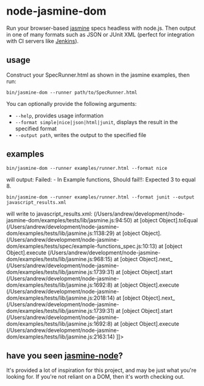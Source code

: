 node-jasmine-dom
================

Run your browser-based [jasmine][1] specs headless with node.js. Then 
output in one of many formats such as JSON or JUnit XML (perfect
for integration with CI servers like [Jenkins][2]).

usage
-----
Construct your SpecRunner.html as shown in the jasmine examples,
then run:

    bin/jasmine-dom --runner path/to/SpecRunner.html

You can optionally provide the following arguments:
 * <code>--help</code>, provides usage information
 * <code>--format simple|nice|json|html|junit</code>, displays the result in the specified format
 * <code>--output path</code>, writes the output to the specified file

examples
--------
    bin/jasmine-dom --runner examples/runner.html --format nice

will output:
    Failed: 
     - In Example functions, Should fail!!: Expected 3 to equal 8.


    bin/jasmine-dom --runner examples/runner.html --format junit --output javascript_results.xml

will write to javascript_results.xml:
    <testsuite>
        <testcase classname="/Users/andrew/development/node-jasmine-dom/examples/runner.html.Example_functions_that_update_the_DOM.Should_add_two_numbers" name="expect toEqual 7" time="undefined"/>
        <testcase classname="/Users/andrew/development/node-jasmine-dom/examples/runner.html.Example_functions.Should_multiply_two_numbers" name="expect toEqual 40" time="undefined"/>
        <testcase classname="/Users/andrew/development/node-jasmine-dom/examples/runner.html.Example_functions.Should_fail!!" name="expect toEqual 8">
            <failure>
                <![CDATA[
                    FAILURE in spec "Should fail!!": Expected 3 to equal 8.
                    Error: Expected 3 to equal 8.
                        at new <anonymous> (/Users/andrew/development/node-jasmine-dom/examples/tests/lib/jasmine.js:94:50)
                        at [object Object].toEqual (/Users/andrew/development/node-jasmine-dom/examples/tests/lib/jasmine.js:1138:29)
                        at [object Object].<anonymous> (/Users/andrew/development/node-jasmine-dom/examples/tests/spec/example-functions_spec.js:10:13)
                        at [object Object].execute (/Users/andrew/development/node-jasmine-dom/examples/tests/lib/jasmine.js:968:15)
                        at [object Object].next_ (/Users/andrew/development/node-jasmine-dom/examples/tests/lib/jasmine.js:1739:31)
                        at [object Object].start (/Users/andrew/development/node-jasmine-dom/examples/tests/lib/jasmine.js:1692:8)
                        at [object Object].execute (/Users/andrew/development/node-jasmine-dom/examples/tests/lib/jasmine.js:2018:14)
                        at [object Object].next_ (/Users/andrew/development/node-jasmine-dom/examples/tests/lib/jasmine.js:1739:31)
                        at [object Object].start (/Users/andrew/development/node-jasmine-dom/examples/tests/lib/jasmine.js:1692:8)
                        at [object Object].execute (/Users/andrew/development/node-jasmine-dom/examples/tests/lib/jasmine.js:2163:14)
                ]]>
            </failure>
        </testcase>
    </testsuite>

have you seen **[jasmine-node][3]**?
------------------------------------
It's provided a lot of inspiration for this project, and may be just what
you're looking for. If you're not reliant on a DOM, then it's worth checking
out.

[1]: http://pivotal.github.com/jasmine/
[2]: http://jenkins-ci.org/
[3]: https://github.com/mhevery/jasmine-node
